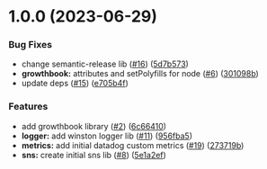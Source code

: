 # 1.0.0 (2023-06-29)


### Bug Fixes

* change semantic-release lib ([#16](https://github.com/will-bank/nestjs-packages/issues/16)) ([5d7b573](https://github.com/will-bank/nestjs-packages/commit/5d7b573da2f71d4143b390fcce7d916637d7d3d2))
* **growthbook:** attributes and setPolyfills for node ([#6](https://github.com/will-bank/nestjs-packages/issues/6)) ([301098b](https://github.com/will-bank/nestjs-packages/commit/301098b3287f9bd65fae65dd6686214562472e78))
* update deps ([#15](https://github.com/will-bank/nestjs-packages/issues/15)) ([e705b4f](https://github.com/will-bank/nestjs-packages/commit/e705b4f296eb331af1dd14c1833f43d6dec14de0))


### Features

* add growthbook library ([#2](https://github.com/will-bank/nestjs-packages/issues/2)) ([6c66410](https://github.com/will-bank/nestjs-packages/commit/6c66410e95de6f45b46e6983300622ea913013c7))
* **logger:** add winston logger lib ([#11](https://github.com/will-bank/nestjs-packages/issues/11)) ([956fba5](https://github.com/will-bank/nestjs-packages/commit/956fba5ce6b7dae44671a0a8ddc121ef8c330224))
* **metrics:** add initial datadog custom metrics ([#19](https://github.com/will-bank/nestjs-packages/issues/19)) ([273719b](https://github.com/will-bank/nestjs-packages/commit/273719b033341a434dd6a7d0e7a94e5a15cd9731))
* **sns:** create initial sns lib ([#8](https://github.com/will-bank/nestjs-packages/issues/8)) ([5e1a2ef](https://github.com/will-bank/nestjs-packages/commit/5e1a2efc6d190b22e64141eaf3856adf99f3846b))
